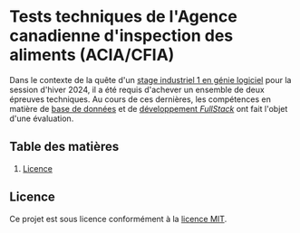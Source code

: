# Tests techniques de l'Agence canadienne d'inspection des aliments (ACIA/CFIA)
Dans le contexte de la quête d'un [stage industriel 1 en génie logiciel](https://www.etsmtl.ca/etudes/cours/sta106) pour la session d'hiver 2024, il a été requis d'achever un ensemble de deux épreuves techniques. Au cours de ces dernières, les compétences en matière de [base de données](Test%20technique%201) et de [développement _FullStack_](Test%20technique%202) ont fait l'objet d'une évaluation.   

## Table des matières
1. [Licence](#Licence)

## Licence
Ce projet est sous licence conformément à la [licence MIT](LICENSE).






